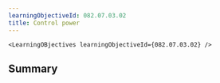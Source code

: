 ```yaml
---
learningObjectiveId: 082.07.03.02
title: Control power
---
```


```tsx eval
<LearningOBjectives learningObjectiveId={082.07.03.02} />
```

## Summary
